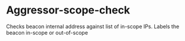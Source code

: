 # Aggressor-scope-check
Checks beacon internal address against list of in-scope IPs. Labels the beacon in-scope or out-of-scope
